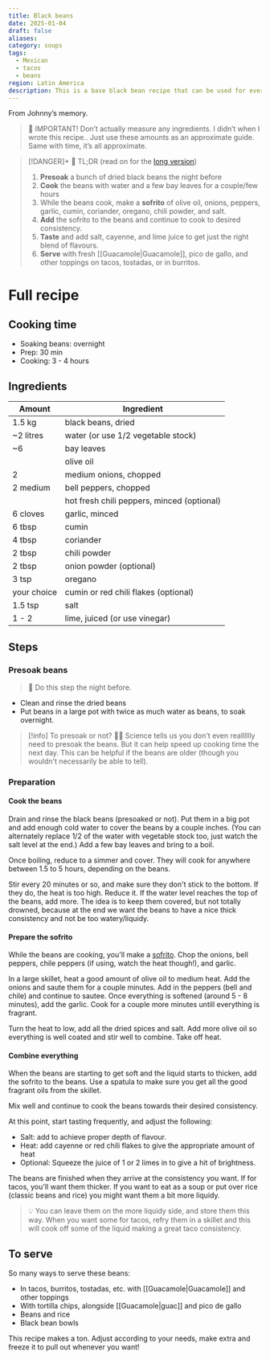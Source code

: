 ```yaml
---
title: Black beans
date: 2025-01-04
draft: false
aliases: 
category: soups
tags:
  - Mexican
  - tacos
  - beans
region: Latin America
description: This is a base black bean recipe that can be used for everything.
---
```

From Johnny’s memory.

> 🚨 IMPORTANT! Don’t actually measure any ingredients. I didn’t when I wrote this recipe.. Just use these amounts as an approximate guide. Same with time, it’s all approximate.  

> [!DANGER]+ 🥱 TL;DR
> (read on for the [long version](#full-recipe))
> 1. **Presoak** a bunch of dried black beans the night before
> 2. **Cook** the beans with water and a few bay leaves for a couple/few hours
> 3. While the beans cook, make a **sofrito** of olive oil, onions, peppers, garlic, cumin, coriander, oregano, chili powder, and salt. 
> 4. **Add** the sofrito to the beans and continue to cook to desired consistency.
> 5. **Taste** and add salt, cayenne, and lime juice to get just the right blend of flavours.
> 6. **Serve** with fresh [[Guacamole|Guacamole]], pico de gallo, and other toppings on tacos, tostadas, or in burritos. 

# Full recipe
## Cooking time
- Soaking beans: overnight
- Prep: 30 min
- Cooking: 3 - 4 hours
## Ingredients

| Amount      | Ingredient                                 |
| ----------- | ------------------------------------------ |
| 1.5 kg      | black beans, dried                         |
| ~2 litres   | water (or use 1/2 vegetable stock)         |
| ~6          | bay leaves                                 |
|             | olive oil                                  |
| 2           | medium onions, chopped                     |
| 2 medium    | bell peppers, chopped                      |
|             | hot fresh chili peppers, minced (optional) |
| 6 cloves    | garlic, minced                             |
| 6 tbsp      | cumin                                      |
| 4 tbsp      | coriander                                  |
| 2 tbsp      | chili powder                               |
| 2 tbsp      | onion powder (optional)                    |
| 3 tsp       | oregano                                    |
| your choice | cumin or red chili flakes (optional)       |
| 1.5 tsp     | salt                                       |
| 1 - 2       | lime, juiced (or use vinegar)              |

## Steps

### Presoak beans

> 📆 Do this step the night before. 

- Clean and rinse the dried beans
- Put beans in a large pot with twice as much water as beans, to soak overnight.

> [!info] To presoak or not?
> 🧑‍🔬 Science tells us you don't even realllllly need to presoak the beans. But it can help speed up cooking time the next day. This can be helpful if the beans are older (though you wouldn't necessarily be able to tell).

### Preparation

#### Cook the beans
Drain and rinse the black beans (presoaked or not). Put them in a big pot and add enough cold water to cover the beans by a couple inches. (You can alternately replace 1/2 of the water with vegetable stock too, just watch the salt level at the end.) Add a few bay leaves and bring to a boil. 

Once boiling, reduce to a simmer and cover. They will cook for anywhere between 1.5 to 5 hours, depending on the beans. 

Stir every 20 minutes or so, and make sure they don't stick to the bottom. If they do, the heat is too high. Reduce it. If the water level reaches the top of the beans, add more. The idea is to keep them covered, but not totally drowned, because at the end we want the beans to have a nice thick consistency and not be too watery/liquidy. 

#### Prepare the sofrito

While the beans are cooking, you'll make a [sofrito](https://en.wikipedia.org/wiki/Sofrito). Chop the onions, bell peppers, chile peppers (if using, watch the heat though!), and garlic. 

In a large skillet, heat a good amount of olive oil to medium heat. Add the onions and saute them for a couple minutes. Add in the peppers (bell and chile) and continue to sautee. Once everything is softened (around 5 - 8 minutes), add the garlic. Cook for a couple more minutes untill everything is fragrant. 

Turn the heat to low, add all the dried spices and salt. Add more olive oil so everything is well coated and stir well to combine. Take off heat. 

#### Combine everything

When the beans are starting to get soft and the liquid starts to thicken, add the sofrito to the beans. Use a spatula to make sure you get all the good fragrant oils from the skillet. 

Mix well and continue to cook the beans towards their desired consistency. 

At this point, start tasting frequently, and adjust the following: 
- Salt: add to achieve proper depth of flavour. 
- Heat: add cayenne or red chili flakes to give the appropriate amount of heat
- Optional: Squeeze the juice of 1 or 2 limes in to give a hit of brightness. 

The beans are finished when they arrive at the consistency you want. If for tacos, you'll want them thicker. If you want to eat as a soup or put over rice (classic beans and rice) you might want them a bit more liquidy. 

> 💡 You can leave them on the more liquidy side, and store them this way. When you want some for tacos, refry them in a skillet and this will cook off some of the liquid making a great taco consistency. 
## To serve

So many ways to serve these beans: 
- In tacos, burritos, tostadas, etc. with [[Guacamole|Guacamole]] and other toppings
- With tortilla chips, alongside [[Guacamole|guac]] and pico de gallo
- Beans and rice
- Black bean bowls

This recipe makes a ton. Adjust according to your needs, make extra and freeze it to pull out whenever you want! 

